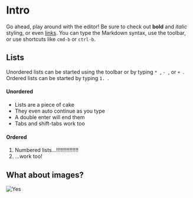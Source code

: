 # Intro
Go ahead, play around with the editor! Be sure to check out **bold** and *italic* styling, or even [links](http://google.com). You can type the Markdown syntax, use the toolbar, or use shortcuts like `cmd-b` or `ctrl-b`.

## Lists
Unordered lists can be started using the toolbar or by typing `* `, `- `, or `+ `. Ordered lists can be started by typing `1. `.

#### Unordered
* Lists are a piece of cake
* They even auto continue as you type
* A double enter will end them
* Tabs and shift-tabs work too

#### Ordered
1. Numbered lists...!!!!!!!!!!!!!!!
2. ...work too!

## What about images?
![Yes](http://i.imgur.com/sZlktY7.png)